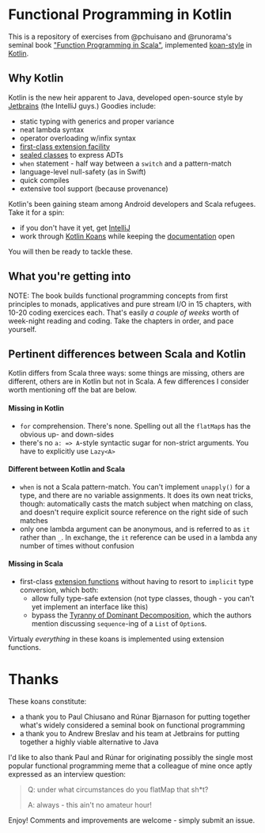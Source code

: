 # Functional Programming in Kotlin

This is a repository of exercises from @pchuisano and @runorama's seminal book ["Function Programming in Scala"](https://www.manning.com/books/functional-programming-in-scala), implemented [koan-style](https://sinairv.wordpress.com/2012/05/27/programming-koans-one-of-the-best-ways-to-learn-a-new-language-or-framework) in [Kotlin](http://kotlinlang.org).

## Why Kotlin

Kotlin is the new heir apparent to Java, developed open-source style by [Jetbrains](https://www.jetbrains.com) (the IntelliJ guys.) Goodies include:
- static typing with generics and proper variance
- neat lambda syntax
- operator overloading w/infix syntax
- [first-class extension facility](https://kotlinlang.org/docs/reference/extensions.html)
- [sealed classes](https://kotlinlang.org/docs/reference/classes.html) to express ADTs
- `when` statement - half way between a `switch` and a pattern-match
- language-level null-safety (as in Swift)
- quick compiles
- extensive tool support (because provenance)

Kotlin's been gaining steam among Android developers and Scala refugees. Take it for a spin:
- if you don't have it yet, get [IntelliJ](https://www.jetbrains.com/idea)
- work through [Kotlin Koans](https://kotlinlang.org/docs/tutorials/koans.html) while keeping the [documentation](http://kotlinlang.org/docs/reference) open 

You will then be ready to tackle these.

## What you're getting into

NOTE: The book builds functional programming concepts from first principles to monads, applicatives and pure stream I/O in 15 chapters, with 10-20 coding exercices each. That's easily *a couple of weeks* worth of week-night reading and coding. Take the chapters in order, and pace yourself.

## Pertinent differences between Scala and Kotlin

Kotlin differs from Scala three ways: some things are missing, others are different, others are in Kotlin but not in Scala. A few differences I consider worth mentioning off the bat are below.

#### Missing in Kotlin

- `for` comprehension. There's none. Spelling out all the `flatMap`s has the obvious up- and down-sides
- there's no `a: => A`-style syntactic sugar for non-strict arguments. You have to explicitly use `Lazy<A>`

#### Different between Kotlin and Scala

- `when` is not a Scala pattern-match. You can't implement `unapply()` for a type, and there are no variable assignments. It does its own neat tricks, though: automatically casts the match subject when matching on class, and doesn't require explicit source reference on the right side of such matches
- only one lambda argument can be anonymous, and is referred to as `it` rather than `_`. In exchange, the `it` reference can be used in a lambda any number of times without confusion

#### Missing in Scala
- first-class [extension functions](https://kotlinlang.org/docs/reference/extensions.html) without having to resort to `implicit` type conversion, which both:
    - allow fully type-safe extension (not type classes, though - you can't yet implement an interface like this)
    - bypass the [Tyranny of Dominant Decomposition](http://citeseerx.ist.psu.edu/viewdoc/download?doi=10.1.1.9.5189&rep=rep1&type=pdf), which the authors mention discussing `sequence`-ing of a `List` of `Option`s. 
  
Virtualy *everything* in these koans is implemented using extension functions.

# Thanks

These koans constitute:
- a thank you to Paul Chiusano and Rúnar Bjarnason for putting together what's widely considered a seminal book on functional programming
- a thank you to Andrew Breslav and his team at Jetbrains for putting together a highly viable alternative to Java

I'd like to also thank Paul and Rúnar for originating possibly the single most popular functional programming meme that a colleague of mine once aptly expressed as an interview question:

> Q: under what circumstances do you flatMap that sh*t?
>
> A: always - this ain't no amateur hour!

Enjoy! Comments and improvements are welcome - simply submit an issue. 
